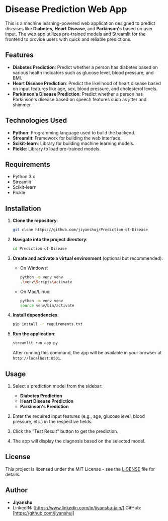 # Disease Prediction Web App

This is a machine learning-powered web application designed to predict diseases like **Diabetes**, **Heart Disease**, and **Parkinson's** based on user input. The web app utilizes pre-trained models and Streamlit for the frontend to provide users with quick and reliable predictions.

## Features

- **Diabetes Prediction**: Predict whether a person has diabetes based on various health indicators such as glucose level, blood pressure, and BMI.
- **Heart Disease Prediction**: Predict the likelihood of heart disease based on input features like age, sex, blood pressure, and cholesterol levels.
- **Parkinson's Disease Prediction**: Predict whether a person has Parkinson's disease based on speech features such as jitter and shimmer.

## Technologies Used

- **Python**: Programming language used to build the backend.
- **Streamlit**: Framework for building the web interface.
- **Scikit-learn**: Library for building machine learning models.
- **Pickle**: Library to load pre-trained models.

## Requirements

- Python 3.x
- Streamlit
- Scikit-learn
- Pickle

## Installation

1. **Clone the repository**:
    ```bash
    git clone https://github.com/jiyanshuj/Prediction-of-Disease
    ```

2. **Navigate into the project directory**:
    ```bash
    cd Prediction-of-Disease
    ```

3. **Create and activate a virtual environment** (optional but recommended):

    - On Windows:
      ```bash
      python -m venv venv
      .\venv\Scripts\activate
      ```

    - On Mac/Linux:
      ```bash
      python -m venv venv
      source venv/bin/activate
      ```

4. **Install dependencies**:
    ```bash
    pip install -r requirements.txt
    ```

5. **Run the application**:
    ```bash
    streamlit run app.py
    ```

    After running this command, the app will be available in your browser at `http://localhost:8501`.

## Usage

1. Select a prediction model from the sidebar:
   - **Diabetes Prediction**
   - **Heart Disease Prediction**
   - **Parkinson's Prediction**

2. Enter the required input features (e.g., age, glucose level, blood pressure, etc.) in the respective fields.

3. Click the "Test Result" button to get the prediction.

4. The app will display the diagnosis based on the selected model.

## License

This project is licensed under the MIT License - see the [LICENSE](LICENSE) file for details.

## Author

- **Jiyanshu**
- LinkedIN: [https://www.linkedin.com/in/jiyanshu-jain/]
  GitHub: [https://github.com/jiyanshuj]
#
